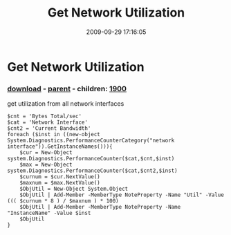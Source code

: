 ﻿---
pid:            1352
poster:         Jason Ochoa
title:          Get Network Utilization
date:           2009-09-29 17:16:05
format:         posh
parent:         1349
parent:         1349
children:       1900
---

# Get Network Utilization

### [download](1352.ps1) - [parent](1349.md) - children: [1900](1900.md)

get utilization from all network interfaces

```posh
$cnt = 'Bytes Total/sec'
$cat = 'Network Interface'
$cnt2 = 'Current Bandwidth'
foreach ($inst in ((new-object System.Diagnostics.PerformanceCounterCategory("network interface")).GetInstanceNames())){
	$cur = New-Object system.Diagnostics.PerformanceCounter($cat,$cnt,$inst)
	$max = New-Object system.Diagnostics.PerformanceCounter($cat,$cnt2,$inst)
	$curnum = $cur.NextValue()
	$maxnum = $max.NextValue()
	$ObjUtil = New-Object System.Object
	$ObjUtil | Add-Member -MemberType NoteProperty -Name "Util" -Value ((( $curnum * 8 ) / $maxnum ) * 100)
	$ObjUtil | Add-Member -MemberType NoteProperty -Name "InstanceName" -Value $inst
	$ObjUtil
}
```
